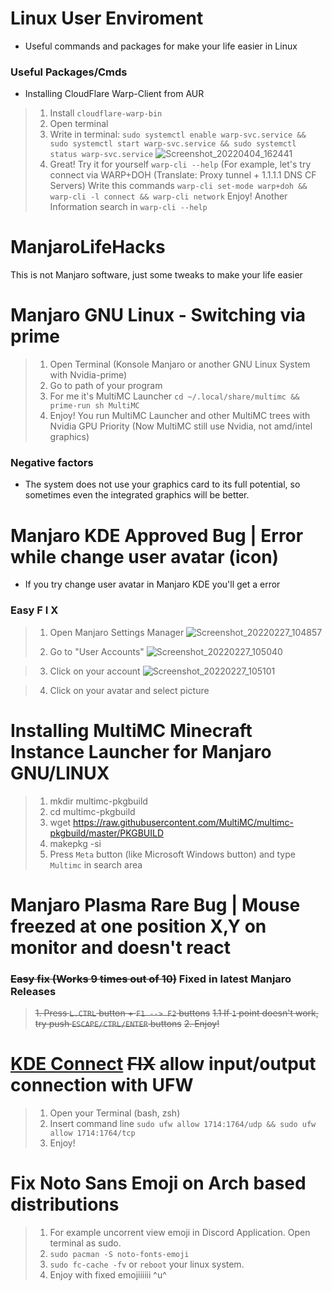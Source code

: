 # Linux User Enviroment
- Useful commands and packages for make your life easier in Linux

### Useful Packages/Cmds
- Installing CloudFlare Warp-Client from AUR
> 1. Install `cloudflare-warp-bin`
> 2. Open terminal
> 3. Write in terminal: `sudo systemctl enable warp-svc.service && sudo systemctl start warp-svc.service && sudo systemctl status warp-svc.service` ![Screenshot_20220404_162441](https://user-images.githubusercontent.com/77334306/161553603-87824823-4b8d-4f26-8655-feea67978f60.png)
> 4. Great! Try it for yourself `warp-cli --help` (For example, let's try connect via WARP+DOH (Translate: Proxy tunnel + 1.1.1.1 DNS CF Servers)
> Write this commands `warp-cli set-mode warp+doh && warp-cli -l connect && warp-cli network` Enjoy! Another Information search in `warp-cli --help`


# ManjaroLifeHacks
This is not Manjaro software, just some tweaks to make your life easier


# Manjaro GNU Linux - Switching via prime
> 1. Open Terminal (Konsole Manjaro or another GNU Linux System with Nvidia-prime)
> 2. Go to path of your program
> 3. For me it's MultiMC Launcher `cd ~/.local/share/multimc && prime-run sh MultiMC`
> 4. Enjoy! You run MultiMC Launcher and other MultiMC trees with Nvidia GPU Priority (Now MultiMC still use Nvidia, not amd/intel graphics)

### Negative factors

- The system does not use your graphics card to its full potential, so sometimes even the integrated graphics will be better.

# Manjaro KDE Approved Bug | Error while change user avatar (icon)

- If you try change user avatar in Manjaro KDE you'll get a error

### Easy F I X
> 1. Open Manjaro Settings Manager ![Screenshot_20220227_104857](https://user-images.githubusercontent.com/77334306/155873505-b2aaa230-eff5-48dd-a161-1723f2f8de64.png)
> 
> 2. Go to "User Accounts" ![Screenshot_20220227_105040](https://user-images.githubusercontent.com/77334306/155873560-6e9956cb-f518-4f76-b8a5-179908ecf748.png)
 
> 3. Click on your account ![Screenshot_20220227_105101](https://user-images.githubusercontent.com/77334306/155873573-b94094c8-ee2c-4264-90f3-c6248cae1eaf.png)

> 4. Click on your avatar and select picture

# Installing MultiMC Minecraft Instance Launcher for Manjaro GNU/LINUX

> 1. mkdir multimc-pkgbuild
> 2. cd multimc-pkgbuild
> 3. wget https://raw.githubusercontent.com/MultiMC/multimc-pkgbuild/master/PKGBUILD
> 4. makepkg -si
> 5. Press `Meta` button (like Microsoft Windows button) and type `Multimc` in search area

# Manjaro Plasma Rare Bug | Mouse freezed at one position X,Y on monitor and doesn't react
### ~~Easy fix (Works 9 times out of 10)~~ Fixed in latest Manjaro Releases
> ~~1. Press `L.CTRL` button + `F1 --> F2` buttons~~
> ~~1.1 If `1` point doesn't work, try push `ESCAPE/CTRL/ENTER` buttons~~
> ~~2. Enjoy!~~

# [KDE Connect](https://kdeconnect.kde.org/) ~~FIX~~ allow input/output connection with UFW
> 1. Open your Terminal (bash, zsh)
> 2. Insert command line `sudo ufw allow 1714:1764/udp && sudo ufw allow 1714:1764/tcp`
> 3. Enjoy!

# Fix Noto Sans Emoji on Arch based distributions
> 1. For example uncorrent view emoji in Discord Application. Open terminal as sudo.
> 2. `sudo pacman -S noto-fonts-emoji`
> 3. `sudo fc-cache -fv` or `reboot` your linux system.
> 4. Enjoy with fixed emojiiiiii ^u^